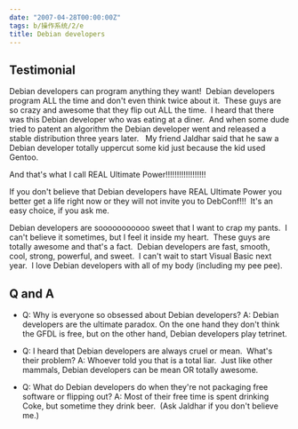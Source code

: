 ```yaml
---
date: "2007-04-28T00:00:00Z"
tags: b/操作系统/2/e
title: Debian developers
---
```


## Testimonial

Debian developers can program anything they want!  Debian developers program
ALL the time and don't even think twice about it.  These guys are so crazy and
awesome that they flip out ALL the time.  I heard that there was this Debian
developer who was eating at a diner.  And when some dude tried to patent an
algorithm the Debian developer went and released a stable distribution three
years later.   My friend Jaldhar said that he saw a Debian developer totally
uppercut some kid just because the kid used Gentoo.

And that's what I call REAL Ultimate Power!!!!!!!!!!!!!!!!!!

If you don't believe that Debian developers have REAL Ultimate Power you better
get a life right now or they will not invite you to DebConf!!!  It's an easy
choice, if you ask me.

Debian developers are sooooooooooo sweet that I want to crap my pants.  I can't
believe it sometimes, but I feel it inside my heart.  These guys are totally
awesome and that's a fact.  Debian developers are fast, smooth, cool, strong,
powerful, and sweet.  I can't wait to start Visual Basic next year.  I
love Debian developers with all of my body (including my pee pee).

## Q and A

- Q: Why is everyone so obsessed about Debian developers?
  A: Debian developers are the ultimate paradox. On the one hand they don't think the GFDL is free, but on the other hand, Debian developers play tetrinet.

- Q: I heard that Debian developers are always cruel or mean.  What's their problem?
  A: Whoever told you that is a total liar.  Just like other mammals, Debian developers can be mean OR totally awesome.

- Q: What do Debian developers do when they're not packaging free software or flipping out?
  A: Most of their free time is spent drinking Coke, but sometime they drink beer.  (Ask Jaldhar if you don't believe me.)
